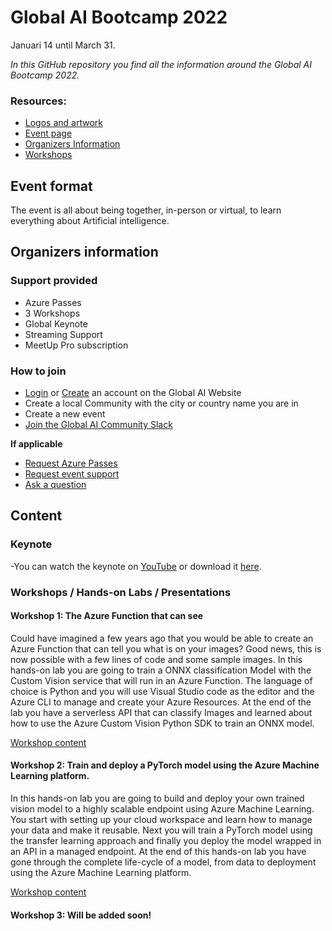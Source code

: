 # Global AI Bootcamp 2022
Januari 14 until March 31.

*In this GitHub repository you find all the information around the Global AI Bootcamp 2022.*

### Resources:
- [Logos and artwork](https://github.com/GlobalAICommunity/bootcamp-2022/tree/main/Assets)
- [Event page](https://globalai.community/bootcamp-2022/)
- [Organizers Information](https://globalai.community/bootcamp-2022/information/organizers/)
- [Workshops](gaib-ws.globalai.community)

## Event format
The event is all about being together, in-person or virtual, to learn everything about Artificial intelligence.

## Organizers information

### Support provided
- Azure Passes
- 3 Workshops
- Global Keynote 
- Streaming Support
- MeetUp Pro subscription

### How to join
- [Login](https://globalai.community/login) or [Create](https://globalai.community/register) an account on the Global AI Website
- Create a local Community with the city or country name you are in
- Create a new event
- [Join the Global AI Community Slack](https://join.slack.com/t/globalaicommunity/shared_invite/zt-118obd1f8-vZ8jA~OICzTGkWnFF4vIzQ)

**If applicable**
- [Request Azure Passes](https://forms.office.com/Pages/ResponsePage.aspx?id=AvBL7IdJCkKnJbzCu9VDmWP6fxHD5kRAtAGhS9Oi48tUNVJQQTNOUDhLSlkyR01CV0lRNEtaWkdZUy4u)
- [Request event support](mailto:hq@globalai.community)
- [Ask a question](mailto:hq@globalai.community)

## Content

### Keynote
-You can watch the keynote on [YouTube](https://youtu.be/C0MF9-hsPUQ) or download it [here](https://communityassets.blob.core.windows.net/globalaibootcamp/Global%20AI%20Bootcamp%202022%20-%20keynote.mp4).

### Workshops / Hands-on Labs / Presentations

#### Workshop 1: The Azure Function that can see
Could have imagined a few years ago that you would be able to create an Azure Function that can tell you what is on your images? Good news, this is now possible with a few lines of code and some sample images.
In this hands-on lab you are going to train a ONNX classification Model with the Custom Vision service that will run in an Azure Function. The language of choice is Python and you will use Visual Studio code as the editor and the Azure CLI to manage and create your Azure Resources.
At the end of the lab you have a serverless API that can classify Images and learned about how to use the Azure Custom Vision Python SDK to train an ONNX model.

[Workshop content](gaib-ws.globalai.community/the-azure-function-that-can-see/introduction)

#### Workshop 2: Train and deploy a PyTorch model using the Azure Machine Learning platform.
In this hands-on lab you are going to build and deploy your own trained vision model to a highly scalable endpoint using Azure Machine Learning.
You start with setting up your cloud workspace and learn how to manage your data and make it reusable. Next you will train a PyTorch model using the transfer learning approach and finally you deploy the model wrapped in an API in a managed endpoint.
At the end of this hands-on lab you have gone through the complete life-cycle of a model, from data to deployment using the Azure Machine Learning platform.

[Workshop content](gaib-ws.globalai.community/azure-machine-learning/introduction)

#### Workshop 3: Will be added soon!